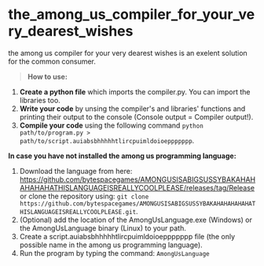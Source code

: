 # the_among_us_compiler_for_your_very_dearest_wishes
the among us compiler for your very dearest wishes is an exelent solution for the common consumer.

> **How to use:**

1. **Create a python file** which imports the compiler.py. You can import the libraries too.
2. **Write your code** by unsing the compiler's and libraries' functions and printing their output to the console (Console output = Compiler output!).
3. **Compile your code** using the following command `python path/to/program.py > path/to/script.auiabsbhhhhhtlircpuimldoioeppppppp`.

**In case you have not installed the among us programming language:**
1. Download the language from here: https://github.com/bytespacegames/AMONGUSISABIGSUSSYBAKAHAHAHAHAHATHISLANGUAGEISREALLYCOOLPLEASE/releases/tag/Release
   or clone the repository using: `git clone https://github.com/bytespacegames/AMONGUSISABIGSUSSYBAKAHAHAHAHAHATHISLANGUAGEISREALLYCOOLPLEASE.git`.
2. (Optional) add the location of the AmongUsLanguage.exe (Windows) or the AmongUsLanguage binary (Linux) to your path.
3. Create a script.auiabsbhhhhhtlircpuimldoioeppppppp file (the only possible name in the among us programming language).
4. Run the program by typing the command: `AmongUsLanguage`
